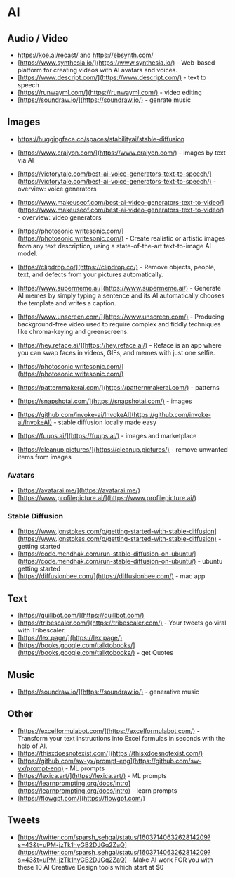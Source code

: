 # AI

## Audio / Video

- https://koe.ai/recast/ and https://ebsynth.com/
- [https://www.synthesia.io/](https://www.synthesia.io/) - Web-based platform for creating videos with AI avatars and voices.
- [https://www.descript.com/](https://www.descript.com/) - text to speech
- [https://runwayml.com/](https://runwayml.com/) - video editing
- [https://soundraw.io/](https://soundraw.io/) - genrate music

## Images

- https://huggingface.co/spaces/stabilityai/stable-diffusion

- [https://www.craiyon.com/](https://www.craiyon.com/) - images by text via AI
- [https://victorytale.com/best-ai-voice-generators-text-to-speech/](https://victorytale.com/best-ai-voice-generators-text-to-speech/) - overview: voice generators
- [https://www.makeuseof.com/best-ai-video-generators-text-to-video/](https://www.makeuseof.com/best-ai-video-generators-text-to-video/) - overview: video generators
- [https://photosonic.writesonic.com/](https://photosonic.writesonic.com/) - Create realistic or artistic images from any text description, using a state-of-the-art text-to-image AI model.
- [https://clipdrop.co/](https://clipdrop.co/) - Remove objects, people, text, and defects from your pictures automatically.
- [https://www.supermeme.ai/](https://www.supermeme.ai/) - Generate AI memes by simply typing a sentence and its AI automatically chooses the template and writes a caption.
- [https://www.unscreen.com/](https://www.unscreen.com/) - Producing background-free video used to require complex and fiddly techniques like chroma-keying and greenscreens.
- [https://hey.reface.ai/](https://hey.reface.ai/) - Reface is an app where you can swap faces in videos, GIFs, and memes with just one selfie.
- [https://photosonic.writesonic.com/](https://photosonic.writesonic.com/)
- [https://patternmakerai.com/](https://patternmakerai.com/) - patterns
- [https://snapshotai.com/](https://snapshotai.com/) - images
- [https://github.com/invoke-ai/InvokeAI](https://github.com/invoke-ai/InvokeAI) - stable diffusion locally made easy
- [https://fuups.ai/](https://fuups.ai/) - images and marketplace
- [https://cleanup.pictures/](https://cleanup.pictures/) - remove unwanted items from images

### Avatars

- [https://avatarai.me/](https://avatarai.me/)
- [https://www.profilepicture.ai/](https://www.profilepicture.ai/)

### Stable Diffusion

- [https://www.jonstokes.com/p/getting-started-with-stable-diffusion](https://www.jonstokes.com/p/getting-started-with-stable-diffusion) - getting started
- [https://code.mendhak.com/run-stable-diffusion-on-ubuntu/](https://code.mendhak.com/run-stable-diffusion-on-ubuntu/) - ubuntu getting started
- [https://diffusionbee.com/](https://diffusionbee.com/) - mac app

## Text

- [https://quillbot.com/](https://quillbot.com/)
- [https://tribescaler.com/](https://tribescaler.com/) - Your tweets go viral with Tribescaler.
- [https://lex.page/](https://lex.page/)
- [https://books.google.com/talktobooks/](https://books.google.com/talktobooks/) - get Quotes

## Music

- [https://soundraw.io/](https://soundraw.io/) - generative music

## Other

- [https://excelformulabot.com/](https://excelformulabot.com/) - Transform your text instructions into Excel formulas in seconds with the help of AI.
- [https://thisxdoesnotexist.com/](https://thisxdoesnotexist.com/)
- [https://github.com/sw-yx/prompt-eng](https://github.com/sw-yx/prompt-eng) - ML prompts
- [https://lexica.art/](https://lexica.art/) - ML prompts
- [https://learnprompting.org/docs/intro](https://learnprompting.org/docs/intro) - learn prompts
- [https://flowgpt.com/](https://flowgpt.com/)

## Tweets

- [https://twitter.com/sparsh_sehgal/status/1603714063262814209?s=43&t=uPM-jzTk1hyGB2DJGq2ZaQ](https://twitter.com/sparsh_sehgal/status/1603714063262814209?s=43&t=uPM-jzTk1hyGB2DJGq2ZaQ) - Make AI work FOR you with these 10 AI Creative Design tools which start at $0
